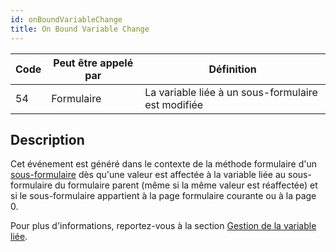 ```yaml
---
id: onBoundVariableChange
title: On Bound Variable Change
---
```


| Code | Peut être appelé par | Définition                                         |
| ---- | -------------------- | -------------------------------------------------- |
| 54   | Formulaire           | La variable liée à un sous-formulaire est modifiée |


## Description

Cet événement est généré dans le contexte de la méthode formulaire d'un [sous-formulaire](FormObjects/subform_overview.md) dès qu'une valeur est affectée à la variable liée au sous-formulaire du formulaire parent (même si la même valeur est réaffectée) et si le sous-formulaire appartient à la page formulaire courante ou à la page 0.

Pour plus d'informations, reportez-vous à la section [Gestion de la variable liée](FormObjects/subform_overview.md#using-the-bound-variable-or-expression).